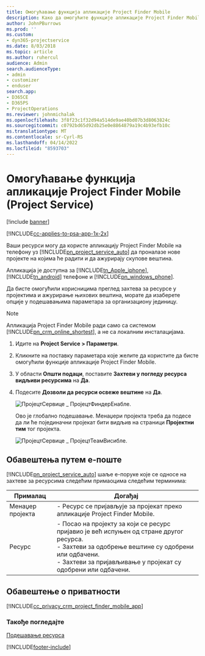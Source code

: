 ```yaml
---
title: Омогућавање функција апликације Project Finder Mobile
description: Како да омогућите функције апликације Project Finder Mobile за апликацију Project Service
author: JohnPBurrows
ms.prod: ''
ms.custom:
- dyn365-projectservice
ms.date: 8/03/2018
ms.topic: article
ms.author: ruhercul
audience: Admin
search.audienceType:
- admin
- customizer
- enduser
search.app:
- D365CE
- D365PS
- ProjectOperations
ms.reviewer: johnmichalak
ms.openlocfilehash: 3f8f23c1f32d94a514de9ae40bd07b3d8063824c
ms.sourcegitcommit: c0792bd65d92db25e0e8864879a19c4b93efb10c
ms.translationtype: MT
ms.contentlocale: sr-Cyrl-RS
ms.lasthandoff: 04/14/2022
ms.locfileid: "8593703"
---
```

# <a name="enable-project-finder-mobile-app-features-project-service"></a>Омогућавање функција апликације Project Finder Mobile (Project Service)

[!include [banner](../includes/psa-now-project-operations.md)]

[!INCLUDE[cc-applies-to-psa-app-1x-2x](../includes/cc-applies-to-psa-app-1x-2x.md)]

Ваши ресурси могу да користе апликацију Project Finder Mobile на телефону уз [!INCLUDE[pn_project_service_auto](../includes/pn-project-service-auto.md)] да проналазе нове пројекте на којима ће радити и да ажурирају скупове вештина.  
  
 Апликација је доступна за [!INCLUDE[tn_Apple_iphone](../includes/tn-apple-iphone.md)], [!INCLUDE[tn_android](../includes/tn-android.md)] телефоне и [!INCLUDE[pn_windows_phone](../includes/pn-windows-phone.md)].  
    
 Да бисте омогућили корисницима преглед захтева за ресурсе у пројектима и ажурирање њихових вештина, морате да изаберете опције у подешавањима параметара за организациону јединицу.
  
> [!NOTE]
>  Апликација Project Finder Mobile ради само са системом [!INCLUDE[pn_crm_online_shortest](../includes/pn-crm-online-shortest.md)], а не са локалним инсталацијама.  
  
1. Идите на **Project Service > Параметри**.  
  
2. Кликните на поставку параметара које желите да користите да бисте омогућили функције апликације Project Finder Mobile.  
  
3. У области **Општи подаци**, поставите **Захтеви у погледу ресурса видљиви ресурсима** на **Да**.  
  
4. Подесите **Дозволи да ресурси освеже вештине** на **Да**.  
  
   ![ПројецтСервице &#95; ПројецтФиндерЕнабле.](../psa/media/project-service-project-finder-enable.png "ProjectService_ProjectFinderEnable")  
  
   Ово је глобално подешавање. Менаџери пројекта треба да подесе да ли ће појединачни пројекат бити видљив на страници **Пројектни тим** тог пројекта.  
  
   ![ПројецтСервице &#95; ПројецтТеамВисибле.](../psa/media/project-service-project-team-visible.png "ProjectService_ProjectTeamVisible")  
  
## <a name="email-notifications"></a>Обавештења путем е-поште  
 [!INCLUDE[pn_project_service_auto](../includes/pn-project-service-auto.md)] шаље е-поруке које се односе на захтеве за ресурсима следећим примаоцима следећим терминима:  
  
|Прималац|Догађај|  
|---------------|-----------|  
|Менаџер пројекта|- Ресурс се пријављује за пројекат преко апликације Project Finder Mobile.|  
|Ресурс|- Посао на пројекту за који се ресурс пријавио је већ испуњен од стране другог ресурса.<br />- Захтеви за одобрење вештине су одобрени или одбачени.<br />- Захтеви за пријављивање у пројекат су одобрени или одбачени.|  
  
## <a name="privacy-notice"></a>Обавештење о приватности  
 [!INCLUDE[cc_privacy_crm_project_finder_mobile_app](../includes/cc-privacy-crm-project-finder-mobile-app.md)]  
  
### <a name="see-also"></a>Такође погледајте  
 [Подешавање ресурса](../psa/set-up-resources.md)


[!INCLUDE[footer-include](../includes/footer-banner.md)]
